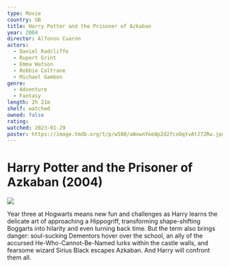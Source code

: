 ```yaml
---
type: Movie
country: GB
title: Harry Potter and the Prisoner of Azkaban
year: 2004
director: Alfonso Cuarón
actors:
  - Daniel Radcliffe
  - Rupert Grint
  - Emma Watson
  - Robbie Coltrane
  - Michael Gambon
genre:
  - Adventure
  - Fantasy
length: 2h 21m
shelf: watched
owned: false
rating:
watched: 2023-01-29
poster: https://image.tmdb.org/t/p/w500/aWxwnYoe8p2d2fcxOqtvAtJ72Rw.jpg
---
```


# Harry Potter and the Prisoner of Azkaban (2004)

![](https://image.tmdb.org/t/p/w500/aWxwnYoe8p2d2fcxOqtvAtJ72Rw.jpg)

Year three at Hogwarts means new fun and challenges as Harry learns the delicate art of approaching a Hippogriff, transforming shape-shifting Boggarts into hilarity and even turning back time. But the term also brings danger: soul-sucking Dementors hover over the school, an ally of the accursed He-Who-Cannot-Be-Named lurks within the castle walls, and fearsome wizard Sirius Black escapes Azkaban. And Harry will confront them all.